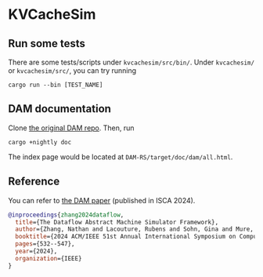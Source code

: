 # KVCacheSim

## Run some tests

There are some tests/scripts under `kvcachesim/src/bin/`. Under `kvcachesim/` or `kvcachesim/src/`, you can try running
```
cargo run --bin [TEST_NAME]
```

## DAM documentation

Clone [the original DAM repo](https://github.com/stanford-ppl/DAM-RS). Then, run
```
cargo +nightly doc
```
The index page would be located at `DAM-RS/target/doc/dam/all.html`.

## Reference

You can refer to [the DAM paper](https://alex-q-z.github.io/files/dam-isca24.pdf) (published in ISCA 2024).
```bibtex
@inproceedings{zhang2024dataflow,
  title={The Dataflow Abstract Machine Simulator Framework},
  author={Zhang, Nathan and Lacouture, Rubens and Sohn, Gina and Mure, Paul and Zhang, Qizheng and Kjolstad, Fredrik and Olukotun, Kunle},
  booktitle={2024 ACM/IEEE 51st Annual International Symposium on Computer Architecture (ISCA)},
  pages={532--547},
  year={2024},
  organization={IEEE}
}
```
